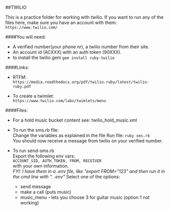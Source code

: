 
##TWILIO

This is a practice folder for working with twilio.
If you want to run any of the files here, make sure you have an account with them:
`https://www.twilio.com/`

####You will need:

* A verified number(your phone nr), a twilio number from their site.
* An account id (ACXXX) with an auth token (90XXX).
* to install the twilio gem `gem install ruby-twilio`

####Links:

* RTFM:  
  `https://media.readthedocs.org/pdf/twilio-ruby/latest/twilio-ruby.pdf`

* To create a twimlet:  
  `https://www.twilio.com/labs/twimlets/menu`

####Files:

* For a hold music bucket content see:
  twilio_hold_music.xml

* To run the sms.rb file:  
  Change the variables as explained in the file
  Run file: `ruby sms.rb`  
  You should now receive a message from twilio on your verified number.  

* To run send-sms.rb  
  Export the following env vars:   
  `ACCOUNT_SID, AUTH_TOKEN, FROM, RECEIVER`  
  with your own information.  
  *FYI: I have them in a .env file, like "export FROM="123" and then run it in the cmd line with ". .env"*
  Select one of the options:  
    - send message  
    - make a call (puts music)  
    - music_menu - lets you choose 3 for guitar music (option 1 not working)  

    <!-- just FYI, time in shell # date -v +1H +"%R" = 1h from now -->
